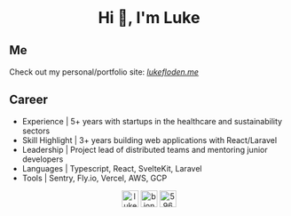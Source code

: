 <header>
 <link rel="stylesheet" href="https://cdn.jsdelivr.net/gh/devicons/devicon@v2.10.1/devicon.min.css">
</header>
<!-- <p align="left"> <img src="https://komarev.com/ghpvc/?username=bionboy" alt="bionboy" /> </p> -->

<h1 align="center">Hi 👋, I'm Luke</h1>

<h2>Me</h2>
<p>Check out my personal/portfolio site: 
 <a href="https://lukefloden.me">
  <em>
  lukefloden.me
  </em>
 </a>
</p>

<h2>Career</h2>
<ul>
 <li>Experience | 5+ years with startups in the healthcare and sustainability sectors</li>
 <li>Skill Highlight | 3+ years building web applications with React/Laravel</li>
 <li>Leadership | Project lead of distributed teams and mentoring junior developers</li>
 <li>Languages | Typescript, React, SvelteKit, Laravel</li>
 <li>Tools | Sentry, Fly.io, Vercel, AWS, GCP</li>
</ul>


<!-- ### Blogs posts -->
<!-- <a href="https://dev.to/bionboy">
  <img src="https://d2fltix0v2e0sb.cloudfront.net/dev-badge.svg" alt="Luke Floden's DEV Profile" height="60" width="60">
</a> -->

<!-- BLOG-POST-LIST:START -->
<!-- [Deep learning on "the iris data-set" in Julia](https://dev.to/bionboy/deep-learning-on-the-iris-data-set-in-julia-3pbe) -->
<!-- BLOG-POST-LIST:END -->

<!-- <p>
  <img align="left" src="https://github-readme-stats.vercel.app/api/top-langs/?username=bionboy&layout=compact&hide=html" alt="bionboy" />
</p> -->

<!-- <p>&nbsp;<img align="center" src="https://github-readme-stats.vercel.app/api?username=bionboy&show_icons=true" alt="bionboy" /></p> -->

<p align="center">
<a href="https://linkedin.com/in/luke-floden-5191a8133" target="blank"><img align="center" src="https://cdn.jsdelivr.net/npm/simple-icons@3.0.1/icons/linkedin.svg" alt="luke-floden-5191a8133" height="30" width="30" /></a>
<a href="https://dev.to/bionboy" target="blank"><img align="center" src="https://cdn.jsdelivr.net/npm/simple-icons@3.0.1/icons/dev-dot-to.svg" alt="bionboy" height="30" width="30" /></a>
<a href="https://stackoverflow.com/users/5960430" target="blank"><img align="center" src="https://cdn.jsdelivr.net/npm/simple-icons@3.0.1/icons/stackoverflow.svg" alt="5960430" height="30" width="30" /></a>
<!-- <a href="https://kaggle.com/bionboy" target="blank"><img align="center" src="https://cdn.jsdelivr.net/npm/simple-icons@3.0.1/icons/kaggle.svg" alt="bionboy" height="30" width="30" /></a> -->
<!-- <a href="https://twitter.com/lukefloden" target="blank"><img align="center" src="https://cdn.jsdelivr.net/npm/simple-icons@3.0.1/icons/twitter.svg" alt="lukefloden" height="30" width="30" /></a> -->
<!-- <a href="https://fb.com/luke floden" target="blank"><img align="center" src="https://cdn.jsdelivr.net/npm/simple-icons@3.0.1/icons/facebook.svg" alt="luke floden" height="30" width="30" /></a> -->
<!-- <a href="https://instagram.com/fried__plantains" target="blank"><img align="center" src="https://cdn.jsdelivr.net/npm/simple-icons@3.0.1/icons/instagram.svg" alt="fried__plantains" height="30" width="30" /></a> -->
</p>
